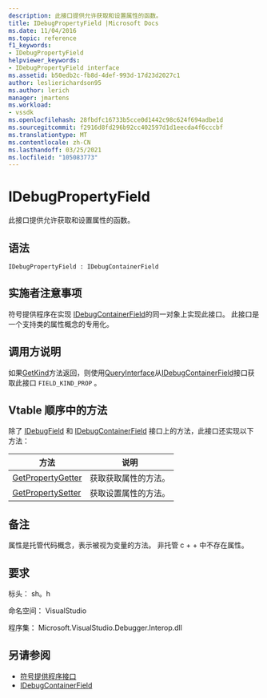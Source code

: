 ```yaml
---
description: 此接口提供允许获取和设置属性的函数。
title: IDebugPropertyField |Microsoft Docs
ms.date: 11/04/2016
ms.topic: reference
f1_keywords:
- IDebugPropertyField
helpviewer_keywords:
- IDebugPropertyField interface
ms.assetid: b50edb2c-fb8d-4def-993d-17d23d2027c1
author: leslierichardson95
ms.author: lerich
manager: jmartens
ms.workload:
- vssdk
ms.openlocfilehash: 28fbdfc16733b5cce0d1442c98c624f694adbe1d
ms.sourcegitcommit: f2916d8fd296b92cc402597d1d1eecda4f6cccbf
ms.translationtype: MT
ms.contentlocale: zh-CN
ms.lasthandoff: 03/25/2021
ms.locfileid: "105083773"
---
```

# <a name="idebugpropertyfield"></a>IDebugPropertyField
此接口提供允许获取和设置属性的函数。

## <a name="syntax"></a>语法

```
IDebugPropertyField : IDebugContainerField
```

## <a name="notes-for-implementers"></a>实施者注意事项
 符号提供程序在实现 [IDebugContainerField](../../../extensibility/debugger/reference/idebugcontainerfield.md)的同一对象上实现此接口。 此接口是一个支持类的属性概念的专用化。

## <a name="notes-for-callers"></a>调用方说明
 如果[GetKind](../../../extensibility/debugger/reference/idebugfield-getkind.md)方法返回，则使用[QueryInterface](/cpp/atl/queryinterface)从[IDebugContainerField](../../../extensibility/debugger/reference/idebugcontainerfield.md)接口获取此接口 `FIELD_KIND_PROP` 。

## <a name="methods-in-vtable-order"></a>Vtable 顺序中的方法
 除了 [IDebugField](../../../extensibility/debugger/reference/idebugfield.md) 和 [IDebugContainerField](../../../extensibility/debugger/reference/idebugcontainerfield.md) 接口上的方法，此接口还实现以下方法：

|方法|说明|
|------------|-----------------|
|[GetPropertyGetter](../../../extensibility/debugger/reference/idebugpropertyfield-getpropertygetter.md)|获取获取属性的方法。|
|[GetPropertySetter](../../../extensibility/debugger/reference/idebugpropertyfield-getpropertysetter.md)|获取设置属性的方法。|

## <a name="remarks"></a>备注
 属性是托管代码概念，表示被视为变量的方法。 非托管 c + + 中不存在属性。

## <a name="requirements"></a>要求
 标头： sh。h

 命名空间： VisualStudio

 程序集： Microsoft.VisualStudio.Debugger.Interop.dll

## <a name="see-also"></a>另请参阅
- [符号提供程序接口](../../../extensibility/debugger/reference/symbol-provider-interfaces.md)
- [IDebugContainerField](../../../extensibility/debugger/reference/idebugcontainerfield.md)
